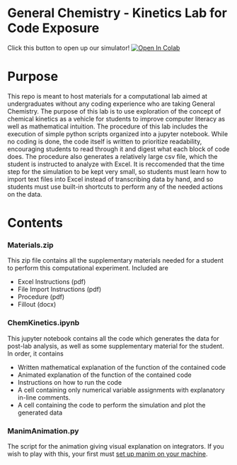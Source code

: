 # General Chemistry - Kinetics Lab for Code Exposure

Click this button to open up our simulator!
[![Open In Colab](https://colab.research.google.com/assets/colab-badge.svg)](https://colab.research.google.com/gist/benrich37/18be9f961c506aa482d9b138231c51d8/kinetics_simulation.ipynb)

# Purpose
This repo is meant to host materials for a computational lab aimed at undergraduates without any coding experience who are taking General Chemistry. The purpose of this lab is to use exploration of the concept of chemical kinetics as a vehicle for students to improve computer literacy as well as mathematical intuition. The procedure of this lab includes the execution of simple python scripts organized into a jupyter notebook. While no coding is done, the code itself is written to prioritize readability, encouraging students to read through it and digest what each block of code does.
The procedure also generates a relatively large csv file, which the student is instructed to analyze with Excel. It is reccomended that the time step for the simulation to be kept very small, so students must learn how to import text files into Excel instead of transcribing data by hand, and so students must use built-in shortcuts to perform any of the needed actions on the data. 

# Contents
### Materials.zip
This zip file contains all the supplementary materials needed for a student to perform this computational experiment. Included are
- Excel Instructions (pdf)
- File Import Instructions (pdf)
- Procedure (pdf)
- Fillout (docx)
### ChemKinetics.ipynb
This jupyter notebook contains all the code which generates the data for post-lab analysis, as well as some supplementary material for the student. In order, it contains
- Written mathematical explanation of the function of the contained code
- Animated explanation of the function of the contained code
- Instructions on how to run the code
- A cell containing only numerical variable assignments with explanatory in-line comments.
- A cell containing the code to perform the simulation and plot the generated data
### ManimAnimation.py
The script for the animation giving visual explanation on integrators. If you wish to play with this, your first must [set up manim on your machine](https://github.com/3b1b/manim).


